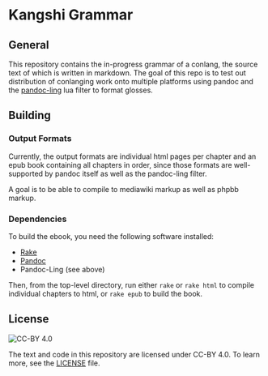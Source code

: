 # Kangshi Grammar

## General

This repository contains the in-progress grammar of a conlang, the source text
of which is written in markdown. The goal of this repo is to test out
distribution of conlanging work onto multiple platforms using pandoc and the
[pandoc-ling](https://github.com/cysouw/pandoc-ling) lua filter to format
glosses.

## Building

### Output Formats

Currently, the output formats are individual html pages per chapter and an epub
book containing all chapters in order, since those formats are well-supported by
pandoc itself as well as the pandoc-ling filter.

A goal is to be able to compile to mediawiki markup as well as phpbb markup.

### Dependencies

To build the ebook, you need the following software installed:

- [Rake](https://ruby.github.io/rake/)
- [Pandoc](https://pandoc.org/)
- Pandoc-Ling (see above)

Then, from the top-level directory, run either `rake` or `rake html` to compile
individual chapters to html, or `rake epub` to build the book.

## License
![CC-BY 4.0](https://i.creativecommons.org/l/by/4.0/88x31.png)

The text and code in this repository are licensed under CC-BY 4.0. To learn more, see the [LICENSE](LICENSE) file.
